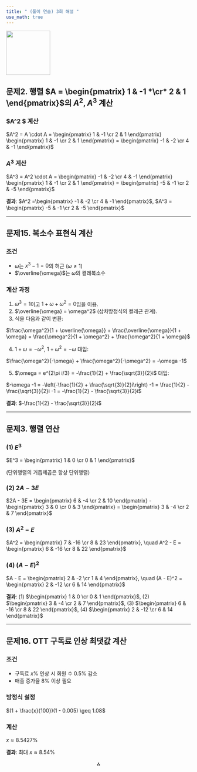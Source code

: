 ```yaml
---
title: " (풀이 연습) 3회 해설 " 
use_math: true
---
```




<img src="https://r2cdn.perplexity.ai/pplx-full-logo-primary-dark%402x.png" class="logo" width="120"/>

## 문제2. 행렬 $A = \begin{pmatrix} 1 & -1 *\cr* 2 & 1 \end{pmatrix}$의 $A^2, A^3$ 계산

### $A^2 $ 계산

$A^2 = A \cdot A = \begin{pmatrix} 1 & -1 \cr 2 & 1 \end{pmatrix} \begin{pmatrix} 1 & -1 \cr 2 & 1 \end{pmatrix} = \begin{pmatrix} -1 & -2 \cr 4 & -1 \end{pmatrix}$

### $A^3$ 계산

$A^3 = A^2 \cdot A = \begin{pmatrix} -1 & -2 \cr 4 & -1 \end{pmatrix} \begin{pmatrix} 1 & -1 \cr 2 & 1 \end{pmatrix} = \begin{pmatrix} -5 & -1 \cr 2 & -5 \end{pmatrix}$

**결과**:
$A^2 =\begin{pmatrix} -1 & -2 \cr 4 & -1 \end{pmatrix}$, $A^3 = \begin{pmatrix} -5 & -1 \cr 2 & -5 \end{pmatrix}$

---

## 문제15. 복소수 표현식 계산

### 조건

- $\omega$는 $x^3 - 1 = 0$의 허근 ($\omega \ne 1$)
- $\overline{\omega}$는 $\omega$의 켤레복소수


### 계산 과정

1. $\omega^3 = 1$이고 $1 + \omega + \omega^2 = 0$임을 이용.
2. $\overline{\omega} = \omega^2$ (삼차방정식의 켤레근 관계).
3. 식을 다음과 같이 변환:

$\frac{\omega^2}{1 + \overline{\omega}} + \frac{\overline{\omega}}{1 + \omega} = \frac{\omega^2}{1 + \omega^2} + \frac{\omega^2}{1 + \omega}$

4. $1 + \omega = -\omega^2$, $1 + \omega^2 = -\omega$ 대입:

$\frac{\omega^2}{-\omega} + \frac{\omega^2}{-\omega^2} = -\omega -1$

5. $\omega = e^{2\pi i/3} = -\frac{1}{2} + \frac{\sqrt{3}}{2}i$ 대입:

$-\omega -1 = -\left(-\frac{1}{2} + \frac{\sqrt{3}}{2}i\right) -1 = \frac{1}{2} - \frac{\sqrt{3}}{2}i -1 = -\frac{1}{2} - \frac{\sqrt{3}}{2}i$

**결과**:
$-\frac{1}{2} - \frac{\sqrt{3}}{2}i$

---

## 문제3. 행렬 연산

### (1) $E^3$

$E^3 = \begin{pmatrix} 1 & 0 \cr 0 & 1 \end{pmatrix}$

(단위행렬의 거듭제곱은 항상 단위행렬)

### (2) $2A - 3E$

$2A - 3E = \begin{pmatrix} 6 & -4 \cr 2 & 10 \end{pmatrix} - \begin{pmatrix} 3 & 0 \cr 0 & 3 \end{pmatrix} = \begin{pmatrix} 3 & -4 \cr 2 & 7 \end{pmatrix}$

### (3) $A^2 - E$

$A^2 = \begin{pmatrix} 7 & -16 \cr 8 & 23 \end{pmatrix}, \quad A^2 - E = \begin{pmatrix} 6 & -16 \cr 8 & 22 \end{pmatrix}$

### (4) $(A - E)^2$

$A - E = \begin{pmatrix} 2 & -2 \cr 1 & 4 \end{pmatrix}, \quad (A - E)^2 = \begin{pmatrix} 2 & -12 \cr 6 & 14 \end{pmatrix}$

**결과**:
(1) $\begin{pmatrix} 1 & 0 \cr 0 & 1 \end{pmatrix}$,
(2) $\begin{pmatrix} 3 & -4 \cr 2 & 7 \end{pmatrix}$,
(3) $\begin{pmatrix} 6 & -16 \cr 8 & 22 \end{pmatrix}$,
(4) $\begin{pmatrix} 2 & -12 \cr 6 & 14 \end{pmatrix}$

---

## 문제16. OTT 구독료 인상 최댓값 계산

### 조건

- 구독료 $x\%$ 인상 시 회원 수 $0.5\%$ 감소
- 매출 증가율 $8\%$ 이상 필요


### 방정식 설정

$(1 + \frac{x}{100})(1 - 0.005) \geq 1.08$

### 계산

$x \approx 8.5427\%$

**결과**:
최대 $x \approx 8.54\%$

<div style="text-align: center">⁂</div>

[^1]: entertainment.gaming.korean_rpg

